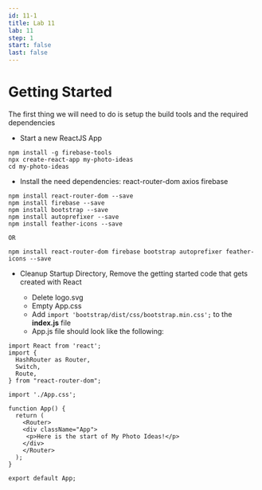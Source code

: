 ```yaml
---
id: 11-1
title: Lab 11
lab: 11
step: 1
start: false
last: false
---
```


# Getting Started

The first thing we will need to do is setup the build tools and the required dependencies

- Start a new ReactJS App

```
npm install -g firebase-tools
npx create-react-app my-photo-ideas
cd my-photo-ideas
```

- Install the need dependencies: react-router-dom axios firebase

```
npm install react-router-dom --save
npm install firebase --save
npm install bootstrap --save
npm install autoprefixer --save
npm install feather-icons --save

OR

npm install react-router-dom firebase bootstrap autoprefixer feather-icons --save
```

- Cleanup Startup Directory, Remove the getting started code that gets created with React

  - Delete logo.svg
  - Empty App.css
  - Add ```import 'bootstrap/dist/css/bootstrap.min.css';``` to the **index.js** file
  - App.js file should look like the following:

```
import React from 'react';
import {
  HashRouter as Router,
  Switch,
  Route,
} from "react-router-dom";

import './App.css';

function App() {
  return (
    <Router>
    <div className="App">
     <p>Here is the start of My Photo Ideas!</p>
    </div>
    </Router>
  );
}

export default App;

```


